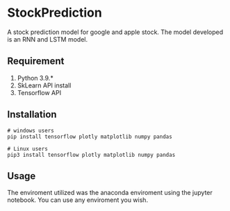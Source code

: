# StockPrediction
A stock prediction model for google and apple stock. The model developed is an RNN and LSTM model.


## Requirement
1. Python 3.9.*
2. SkLearn API install
3. Tensorflow API


## Installation
```
# windows users
pip install tensorflow plotly matplotlib numpy pandas
```

```
# Linux users
pip3 install tensorflow plotly matplotlib numpy pandas
```

## Usage
The enviroment utilized was the anaconda enviroment using the jupyter notebook. You can use any enviroment you wish.
